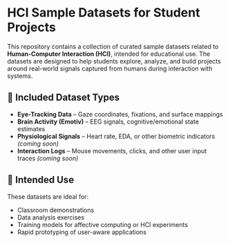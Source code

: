 # HCI Sample Datasets for Student Projects

This repository contains a collection of curated sample datasets related to **Human-Computer Interaction (HCI)**, intended for educational use. The datasets are designed to help students explore, analyze, and build projects around real-world signals captured from humans during interaction with systems.

## 📂 Included Dataset Types

- **Eye-Tracking Data** – Gaze coordinates, fixations, and surface mappings
- **Brain Activity (Emotiv)** – EEG signals, cognitive/emotional state estimates
- **Physiological Signals** – Heart rate, EDA, or other biometric indicators *(coming soon)*
- **Interaction Logs** – Mouse movements, clicks, and other user input traces *(coming soon)*

## 🎯 Intended Use

These datasets are ideal for:

- Classroom demonstrations
- Data analysis exercises
- Training models for affective computing or HCI experiments
- Rapid prototyping of user-aware applications
